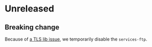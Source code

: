 # Unreleased

## Breaking change

Because of [a TLS lib issue](https://github.com/apache/incubator-opendal/issues/3650), we temporarily disable the `services-ftp`.
